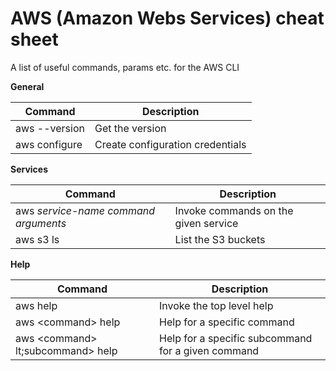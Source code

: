 # AWS (Amazon Webs Services) cheat sheet

A list of useful commands, params etc. for the AWS CLI

**General** 

| Command | Description |
|---------|-------------|
| aws --version | Get the version |
| aws configure | Create configuration credentials |


**Services**

| Command | Description |
|---------|-------------|
| aws _service-name_ _command_ _arguments_ | Invoke commands on the given service |
| aws s3 ls | List the S3 buckets |

**Help**

| Command | Description |
|---------|-------------|
| aws help | Invoke the top level help |
| aws &lt;command&gt; help | Help for a specific command |
| aws &lt;command&gt; lt;subcommand&gt; help | Help for a specific subcommand for a given command |
